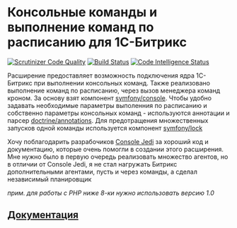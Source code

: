 # Консольные команды и выполнение команд по расписанию для 1С-Битрикс

[![Scrutinizer Code Quality](https://scrutinizer-ci.com/g/itrukhin/bxconsole/badges/quality-score.png?b=master)](https://scrutinizer-ci.com/g/itrukhin/bxconsole/?branch=master)
[![Build Status](https://scrutinizer-ci.com/g/itrukhin/bxconsole/badges/build.png?b=master)](https://scrutinizer-ci.com/g/itrukhin/bxconsole/build-status/master)
[![Code Intelligence Status](https://scrutinizer-ci.com/g/itrukhin/bxconsole/badges/code-intelligence.svg?b=master)](https://scrutinizer-ci.com/code-intelligence)

Расширение предоставляет возможность подключения ядра 1С-Битрикс при выполнении консольных команд.
Также реализовано выполнение команд по расписанию, через вызов менеджера команд кроном.
За основу взят компонент [symfony/console](https://github.com/symfony/console). Чтобы удобно задавать необходимые
параметры выполенния по расписанию и собственно параметры консольных команд - используются аннотации
и парсер [doctrine/annotations](https://github.com/doctrine/annotations). Для предотращения множественных запусков
одной команды используется компонент [symfony/lock](https://github.com/symfony/lock)

Хочу поблагодарить разрабочиков [Console Jedi](https://github.com/notamedia/console-jedi) за хороший код и документацию,
которые очень помогли в создании этого расширения. Мне нужно было в первую очередь реализовать множество агентов,
но в отличии от Console Jedi, я не стал нагружать Битрикс дополнительными агентами, пусть и через команды,
а сделал независимый планировщик

_прим. для работы с PHP ниже 8-ки нужно использовать версию 1.0_

## [Документация](doc/README.md)
